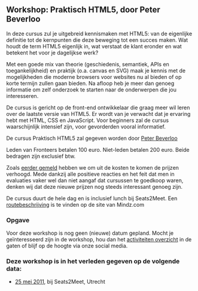 <h2>Workshop: Praktisch HTML5, door Peter Beverloo</h2>
<p>In deze cursus zul je uitgebreid kennismaken met HTML5: van de eigenlijke definitie tot de kernpunten die deze beweging tot een succes maken. Wat houdt de term HTML5 eigenlijk in, wat verstaat de klant eronder en wat betekent het voor je dagelijkse werk?</p>
<p>Met een goede mix van theorie (geschiedenis, semantiek, APIs en toegankelijkheid) en praktijk (o.a. canvas en SVG) maak je kennis met de mogelijkheden die moderne browsers voor websites nu al bieden of op korte termijn zullen gaan bieden. Na afloop heb je meer dan genoeg informatie om zelf onderzoek te starten naar de onderwerpen die jou interesseren.</p>
<p>De cursus is gericht op de front-end ontwikkelaar die graag meer wil leren over de laatste versie van HTML5. Er wordt van je verwacht dat je ervaring hebt met HTML, CSS en JavaScript. Voor beginners zal de cursus waarschijnlijk intensief zijn, voor gevorderden vooral informatief.</p>
<p>De cursus Praktisch HTML5 zal gegeven worden door <a href="http://peter.sh">Peter Beverloo</a></p>
<p>Leden van Fronteers betalen 100 euro. Niet-leden betalen 200 euro. Beide bedragen zijn exclusief btw.</p>
<p>Zoals <a href="/blog/2011/04/cursussen-update-april">eerder gemeld</a> hebben we om uit de kosten te komen de prijzen verhoogd. Mede dankzij alle positieve reacties en het feit dat men in evaluaties vaker wel dan niet aangaf dat cursussen te goedkoop waren, denken wij dat deze nieuwe prijzen nog steeds interessant genoeg zijn.</p>
<p>De cursus duurt de hele dag en is inclusief lunch bij Seats2Meet. Een <a href="https://web.archive.org/web/20130908092811/http://www.mindz.com/plazas/Seats2meet_com_Utrecht/pages/Routebeschrijving_en_contact">routebeschrijving</a> is te vinden op de site van Mindz.com</p>
<h3>Opgave</h3>
<p>Voor deze workshop is nog geen (nieuwe) datum gepland. Mocht je geïnteresseerd zijn in de workshop, hou dan het <a href="/nl/activiteiten/">activiteiten overzicht</a> in de gaten of blijf op de hoogte via onze social media.</p>
<h3>Deze workshop is in het verleden gegeven op de volgende data: </h3>
<ul>
<li><a href="/nl/workshop-archief/praktisch-html5-peter-beverloo/25-mei-2011">25 mei 2011</a>, bij Seats2Meet, Utrecht</li>
</ul>
